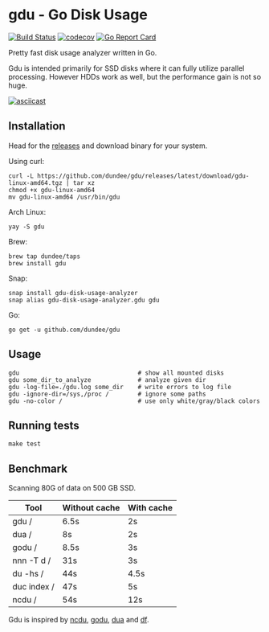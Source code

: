 # gdu - Go Disk Usage

[![Build Status](https://travis-ci.com/dundee/gdu.svg?branch=master)](https://travis-ci.com/dundee/gdu)
[![codecov](https://codecov.io/gh/dundee/gdu/branch/master/graph/badge.svg)](https://codecov.io/gh/dundee/gdu)
[![Go Report Card](https://goreportcard.com/badge/github.com/dundee/gdu)](https://goreportcard.com/report/github.com/dundee/gdu)

Pretty fast disk usage analyzer written in Go.

Gdu is intended primarily for SSD disks where it can fully utilize parallel processing.
However HDDs work as well, but the performance gain is not so huge.

[![asciicast](https://asciinema.org/a/382738.svg)](https://asciinema.org/a/382738)

## Installation

Head for the [releases](https://github.com/dundee/gdu/releases) and download binary for your system.

Using curl:

    curl -L https://github.com/dundee/gdu/releases/latest/download/gdu-linux-amd64.tgz | tar xz
    chmod +x gdu-linux-amd64
    mv gdu-linux-amd64 /usr/bin/gdu

Arch Linux:

    yay -S gdu

Brew:

    brew tap dundee/taps
    brew install gdu

Snap:

    snap install gdu-disk-usage-analyzer
    snap alias gdu-disk-usage-analyzer.gdu gdu

Go:

    go get -u github.com/dundee/gdu


## Usage

    gdu                                 # show all mounted disks
    gdu some_dir_to_analyze             # analyze given dir
    gdu -log-file=./gdu.log some_dir    # write errors to log file
    gdu -ignore-dir=/sys,/proc /        # ignore some paths
    gdu -no-color /                     # use only white/gray/black colors


## Running tests

    make test


## Benchmark

Scanning 80G of data on 500 GB SSD.

Tool        | Without cache | With cache
 ---        | ---           | --- 
gdu /       | 6.5s          | 2s
dua /       | 8s            | 2s
godu /      | 8.5s          | 3s
nnn -T d /  | 31s           | 3s
du -hs /    | 44s           | 4.5s
duc index / | 47s           | 5s
ncdu /      | 54s           | 12s

Gdu is inspired by [ncdu](https://dev.yorhel.nl/ncdu), [godu](https://github.com/viktomas/godu), [dua](https://github.com/Byron/dua-cli) and [df](https://www.gnu.org/software/coreutils/manual/html_node/df-invocation.html).
